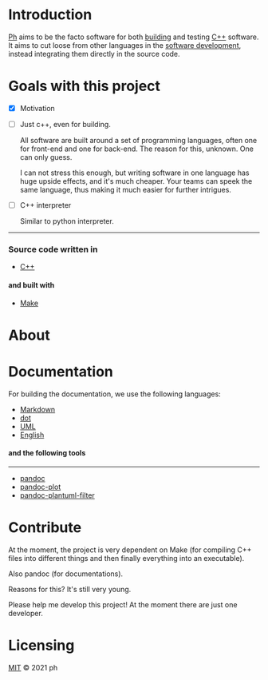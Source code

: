 [Ph]: https://github.com/phiwen96/ph
[C++]: https://www.cplusplus.com
[Make]: https://www.gnu.org/software/make/
[CMake]: https://cmake.org
[Markdown]: https://www.markdownguide.org/basic-syntax/
[dot]: https://graphviz.org/doc/info/lang.html
[UML]: https://en.wikipedia.org/wiki/Unified_Modeling_Language
[English]: https://en.wikipedia.org/wiki/English_language
[pandoc]: https://pandoc.org
[pandoc-plot]: https://github.com/LaurentRDC/pandoc-plot
[pandoc-plantuml-filter]: https://github.com/timofurrer/pandoc-plantuml-filter

Introduction
===============

<!-- An inline ![image](project_dependencies.ps){#id .class width=30 height=20px} -->

[Ph] aims to be the facto software for both [building](https://en.wikipedia.org/wiki/Software_build) and testing [C++] software.
It aims to cut loose from other languages in the [software development](https://en.wikipedia.org/wiki/Software_development), instead integrating them directly in the source code.



<!-- "Ph" is a lightning fast C++ library and also a build tool (such as [CMake] or [Make]) for turning C++ source code into something useful. -->




<!-- It introduced c++ concepts and modules, by which the former it is built around, thus, making it lucrative for industrial applications where the need for precision is critical, and where most of the bugs can be catched before the c++ files are even compiled, thus simply just generating syntax errors for developers. 
Introducing this core language feature has huge pros for industrial-strength generic components, AKA good software.
This is what we want! We dont want python's "throw in whatever type u desire", and not java's somewhat pragmatic "please specify the type". 
We want to be able to say "hey, other coders out there using this function im about to type, just throw in a String". 
String is just a concept that we specify. It could be everything from "std::string" to old plain c string "char const *". We say "hey, String can be either a "std::string" or a "char const*". OR it could be anything that we could do the following with:

```{#kuk .cpp .numberLines}
template <typename S>
concept String = requires (S s)
{
	s.size ();
	{s [0]} -> char;
}
``` -->










 Goals with this project
 ===============

- [X] Motivation

- [ ] Just c++, even for building.

	All software are built around a set of programming languages, often one for front-end and one for back-end. The reason for this, unknown. One can only guess.

	I can not stress this enough, but writing software in one language has huge upside effects, and it's much cheaper. Your teams can speek the same language, thus making it much easier for further intrigues.  

- [ ] C++ interpreter
  
	Similar to python interpreter.








<!-- Details
=============== -->





<!-- Project dependencies
---------------

The following graph describes that basically "ph" is a set of files which will either be transformed into a documentation file or into the executable software.  -->





---------------


### Source code written in

* [C++]

#### and built with 

* [Make]


About
===============




Documentation
===============
For building the documentation, we use the following languages:

* [Markdown]
* [dot]
* [UML]
* [English]

#### and the following tools
---------------

* [pandoc]
* [pandoc-plot]
* [pandoc-plantuml-filter]


Contribute
===============
At the moment, the project is very dependent on Make (for compiling C++ files into different things and then finally everything into an executable).

Also pandoc (for documentations). 
	
Reasons for this? 
It's still very young.

Please help me develop this project! At the moment there are just one developer.



Licensing
===============

[MIT](LICENSE) © 2021 ph


<!-- TODO
===============
- [ ] [implement type function params <Ret(Args...)> -> Typelist](Function.cpp)
- [ ] [implement type function ret <Ret(Args...)> -> Typelist](Function.cpp) -->



<!-- Can be either open or proprietary. -->

<!-- 



# Ph.Language
## _"A simple, yet a powerful programming language aimed against code repetition"_



Ph.Language is a new programming language developed by Philip Wenkel. It is a simple, yet efficient, programming language written in the high performance language C++. It makes a great antidote for text repetition, whether it is for coding or really anything else. It also makes it much easier to create template files or folder structures for your projects, which drastically improves your production time and prevents you from making simple errors. I bet that, if you are like most people, creating a new project can really take time and effort. Probably you have some prepared base project structure which you pretty much copy-paste to the new one and just rename everything to fit your current project name. Enough of words, lets look at an example of how to use Ph.Language to simplify code repetition in c++. Then, we will look at how to use Ph.Language as a tool when writing a simple document. Last but not least, we will see how it can also be used with files and folders.

```c++
export module Ph.Concepts;

export import Ph.Concepts.Tuple;
export import Ph.Concepts.Bool;
export import Ph.Concepts.Done;
export import Ph.Concepts.Size;
export import Ph.Concepts.Bit;
export import Ph.Concepts.Byte;
export import Ph.Concepts.Core;
export import Ph.Concepts.Char;
export import Ph.Concepts.String;
export import Ph.Concepts.Strings;
export import Ph.Concepts.Pointer;
export import Ph.Concepts.Number;
export import Ph.Concepts.Error;
export import Ph.Concepts.Void;

export import Ph.Concepts.Iterator;
export import Ph.Concepts.Array;

export import Ph.Concepts.Class;
export import Ph.Concepts.Enum;
export import Ph.Concepts.Function;
export import Ph.Concepts.Any_of;
export import Ph.Concepts.File;
export import Ph.Concepts.Vector;
export import Ph.Concepts.Common;
export import Ph.Concepts.Constant;
export import Ph.Concepts.Range;
export import Ph.Concepts.Element;a
export import Ph.Concepts.Types;
```

```c++
export module Ph.Concepts;

@ (library) =
	Tuple
	Bool
	Types

$ (library : add library)
{
	export import Ph.Concepts.${library}
}

```

or 

```c++
export module Ph.Concepts;
@ (add library) -> {export import Ph.Concepts.${0}}
@ (library) =
	Tuple
	Bool
	Types
```

```c++
template <int>
struct Foo;

template <>
struct Foo <0>
{
    inline static constexpr int i = 0;  
};

template <>
struct Foo <1>
{
    inline static constexpr int i = 1;  
};

template <>
struct Foo <2>
{
    inline static constexpr int i = 2;  
};
```

As you can see, every template specialization of Foo is pretty much the same, except for two places, where only a number changes. Lets use Ph.Language to help us out with this boring and cumbersome code repetition.

```c++
template <int>
struct Foo;

@(type){inline static constexpr int}

$(0 i 3)
{
    template <>
    struct Foo <${i}>
    {
        ${type} i = ${i};  
    };
}
```

That's it!

Lets write a cv for our new job application!

```c++
@(first name){Philip}
@(last name){Wenkel}
@(name){${first name} ${last name}}
@(company name){Google}

My name is ${name} and I am interested in $(job){coding} at your company ${company name}.
On my spare time, i love ${job}! #{elaborate on this one...}

Yours sincerely, ${name}
```

This will result in the following output:

```c++
My name is Philip Wenkel and I am interested in coding at your company Google.
On my spare time, i love coding!

Yours sincerely, Philip Wenkel
```




<!-- ## Installation

Ph.Language requires [CMake](https://cmake.org) 3.19.4 to run. -->









